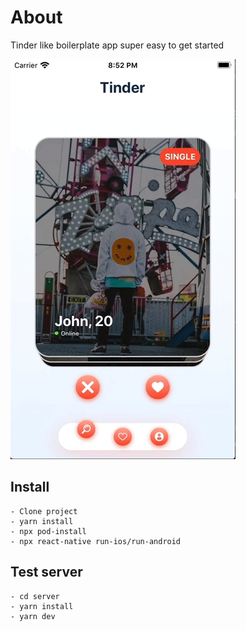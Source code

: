 # About

Tinder like boilerplate app super easy to get started

![](demo.gif)

## Install
```
- Clone project
- yarn install
- npx pod-install
- npx react-native run-ios/run-android
```
## Test server
```
- cd server
- yarn install
- yarn dev
```
